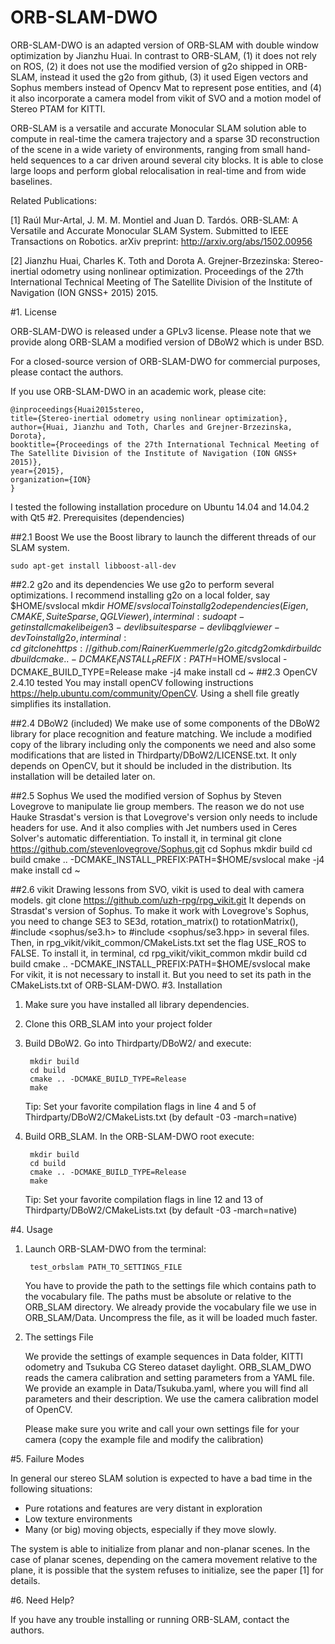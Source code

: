 # ORB-SLAM-DWO

ORB-SLAM-DWO is an adapted version of ORB-SLAM with double window optimization by Jianzhu Huai. In contrast to ORB-SLAM, (1) it does not rely on ROS, (2) it does not use the modified version of g2o shipped in ORB-SLAM, instead it used the g2o from github, (3) it used Eigen vectors and Sophus members instead of Opencv Mat to represent pose entities, and (4) it also incorporate a camera model from vikit of SVO and a motion model of Stereo PTAM for KITTI.

ORB-SLAM is a versatile and accurate Monocular SLAM solution able to compute in real-time the camera trajectory and a sparse 3D reconstruction of the scene in a wide variety of environments, ranging from small hand-held sequences to a car driven around several city blocks. It is able to close large loops and perform global relocalisation in real-time and from wide baselines.

Related Publications:

[1] Raúl Mur-Artal, J. M. M. Montiel and Juan D. Tardós. ORB-SLAM: A Versatile and Accurate Monocular SLAM System. Submitted to IEEE Transactions on Robotics. arXiv preprint: http://arxiv.org/abs/1502.00956

[2] Jianzhu Huai, Charles K. Toth and Dorota A. Grejner-Brzezinska: Stereo-inertial odometry using nonlinear optimization. Proceedings of the 27th International Technical Meeting of The Satellite Division of the Institute of Navigation (ION GNSS+ 2015) 2015.

#1. License

ORB-SLAM-DWO is released under a GPLv3 license. Please note that we provide along ORB-SLAM a modified version of DBoW2 which is under BSD. 

For a closed-source version of ORB-SLAM-DWO for commercial purposes, please contact the authors. 

If you use ORB-SLAM-DWO in an academic work, please cite:

	@inproceedings{Huai2015stereo,
	title={Stereo-inertial odometry using nonlinear optimization},
	author={Huai, Jianzhu and Toth, Charles and Grejner-Brzezinska, Dorota},
	booktitle={Proceedings of the 27th International Technical Meeting of The Satellite Division of the Institute of Navigation (ION GNSS+ 2015)},
	year={2015},
	organization={ION}
	}

I tested the following installation procedure on Ubuntu 14.04 and 14.04.2 with Qt5
#2. Prerequisites (dependencies)

##2.1 Boost
We use the Boost library to launch the different threads of our SLAM system.

	sudo apt-get install libboost-all-dev 

##2.2 g2o and its dependencies 
We use g2o to perform several optimizations. I recommend installing g2o on a local folder, say $HOME/svslocal
	mkdir $HOME/svslocal
To install g2o dependencies(Eigen, CMAKE, SuiteSparse, QGLViewer), in terminal:
	sudo apt-get install cmake libeigen3-dev libsuitesparse-dev libqglviewer-dev
To install g2o, in terminal:
	cd ~
	git clone https://github.com/RainerKuemmerle/g2o.git
	cd g2o
	mkdir build
	cd build
	cmake .. -DCMAKE_INSTALL_PREFIX:PATH=$HOME/svslocal -DCMAKE_BUILD_TYPE=Release
	make -j4
	make install
	cd ~
##2.3 OpenCV 2.4.10 tested
You may install openCV following instructions https://help.ubuntu.com/community/OpenCV. Using a shell file greatly simplifies its installation.

##2.4 DBoW2 (included)
We make use of some components of the DBoW2 library for place recognition and feature matching. We include a modified copy of the library
including only the components we need and also some modifications that are listed in Thirdparty/DBoW2/LICENSE.txt. 
It only depends on OpenCV, but it should be included in the distribution. Its installation will be detailed later on.

##2.5 Sophus
We used the modified version of Sophus by Steven Lovegrove to manipulate lie group members. The reason we do not use Hauke Strasdat's version is that Lovegrove's version only needs to include headers for use. And it also complies with Jet numbers used in Ceres Solver's automatic differentiation.
To install it, in terminal
	git clone https://github.com/stevenlovegrove/Sophus.git
	cd Sophus
	mkdir build
	cd build
	cmake .. -DCMAKE_INSTALL_PREFIX:PATH=$HOME/svslocal
	make -j4
	make install
	cd ~

##2.6 vikit
Drawing lessons from SVO, vikit is used to deal with camera models. 
	git clone https://github.com/uzh-rpg/rpg_vikit.git
It depends on Strasdat's version of Sophus. To make it work with Lovegrove's Sophus, you need to change SE3 to SE3d, rotation_matrix() to rotationMatrix(), #include <sophus/se3.h> to #include <sophus/se3.hpp> in several files. Then, in rpg_vikit/vikit_common/CMakeLists.txt set the flag USE_ROS to FALSE.
To install it, in terminal,
	cd rpg_vikit/vikit_common
	mkdir build
	cd build
	cmake .. -DCMAKE_INSTALL_PREFIX:PATH=$HOME/svslocal
	make
For vikit, it is not necessary to install it. But you need to set its path in the CMakeLists.txt of ORB-SLAM-DWO.
#3. Installation

1. Make sure you have installed all library dependencies.

2. Clone this ORB_SLAM into your project folder

3. Build DBoW2. Go into Thirdparty/DBoW2/ and execute:

		mkdir build
		cd build
		cmake .. -DCMAKE_BUILD_TYPE=Release
		make  

	Tip: Set your favorite compilation flags in line 4 and 5 of Thirdparty/DBoW2/CMakeLists.txt
		  (by default -03 -march=native)

4. Build ORB_SLAM. In the ORB-SLAM-DWO root execute:

		mkdir build
		cd build
		cmake .. -DCMAKE_BUILD_TYPE=Release
		make

	Tip: Set your favorite compilation flags in line 12 and 13 of Thirdparty/DBoW2/CMakeLists.txt
		  (by default -03 -march=native)

#4. Usage

1. Launch ORB-SLAM-DWO from the terminal:

		test_orbslam PATH_TO_SETTINGS_FILE

	You have to provide the path to the settings file which contains path to the vocabulary file. The paths must be absolute or relative to the ORB_SLAM directory. We already provide the vocabulary file we use in ORB_SLAM/Data. Uncompress the file, as it will be loaded much faster.

2. The settings File

	We provide the settings of example sequences in Data folder, KITTI odometry and Tsukuba CG Stereo dataset daylight.
	ORB_SLAM_DWO reads the camera calibration and setting parameters from a YAML file. We provide an example in Data/Tsukuba.yaml, where you will find all parameters and their description. We use the camera calibration model of OpenCV.

	Please make sure you write and call your own settings file for your camera (copy the example file and modify the calibration)

#5. Failure Modes

In general our stereo SLAM solution is expected to have a bad time in the following situations:
- Pure rotations and features are very distant in exploration
- Low texture environments
- Many (or big) moving objects, especially if they move slowly.

The system is able to initialize from planar and non-planar scenes. In the case of planar scenes, depending on the camera movement relative to the plane, it is possible that the system refuses to initialize, see the paper [1] for details. 

#6. Need Help?

If you have any trouble installing or running ORB-SLAM, contact the authors.


